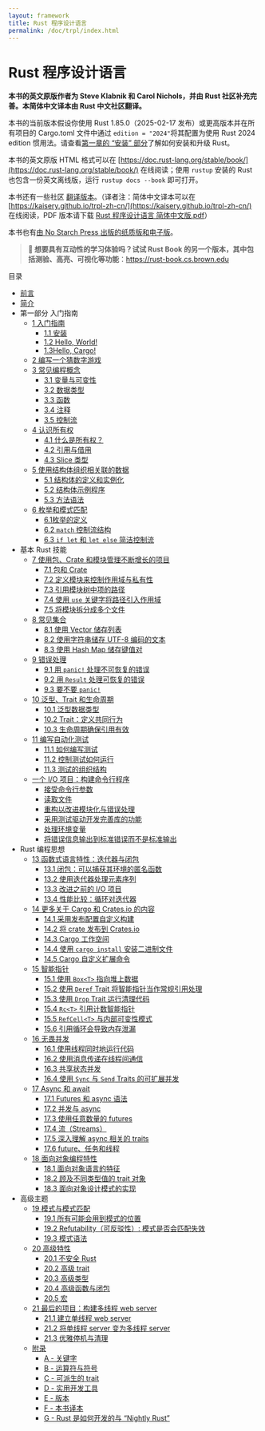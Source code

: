 ```yaml
---
layout: framework
title: Rust 程序设计语言
permalink: /doc/trpl/index.html
---
```


# Rust 程序设计语言

<!-- https://github.com/rust-lang/book/blob/main/src/title-page.md -->
<!-- commit 56ec353290429e6547109e88afea4de027b0f1a9 -->

**本书的英文原版作者为 Steve Klabnik 和 Carol Nichols，并由 Rust 社区补充完善。本简体中文译本由 Rust 中文社区翻译。**

本书的当前版本假设你使用 Rust 1.85.0（2025-02-17 发布）或更高版本并在所有项目的 Cargo.toml 文件中通过 `edition = "2024"`将其配置为使用 Rust 2024 edition 惯用法。请查看[第一章的 “安装” 部分][install]了解如何安装和升级 Rust。

本书的英文原版 HTML 格式可以在 [https://doc.rust-lang.org/stable/book/](https://doc.rust-lang.org/stable/book/) 在线阅读；使用 `rustup` 安装的 Rust 也包含一份英文离线版，运行 `rustup docs --book` 即可打开。

本书还有一些社区 [翻译版本][translations]。（译者注：简体中文译本可以在 [https://kaisery.github.io/trpl-zh-cn/](https://kaisery.github.io/trpl-zh-cn/) 在线阅读，PDF 版本请下载 [Rust 程序设计语言 简体中文版.pdf](https://kaisery.github.io/trpl-zh-cn/Rust%20%E7%A8%8B%E5%BA%8F%E8%AE%BE%E8%AE%A1%E8%AF%AD%E8%A8%80%20%E7%AE%80%E4%BD%93%E4%B8%AD%E6%96%87%E7%89%88.pdf)）

本书也有[由 No Starch Press 出版的纸质版和电子版][nsprust]。

[install]: ch01-01-installation.html
[nsprust]: https://nostarch.com/rust-programming-language-2nd-edition
[translations]: appendix-06-translation.html

> **🚨 想要具有互动性的学习体验吗？试试 Rust Book 的另一个版本，其中包括测验、高亮、可视化等功能**：<https://rust-book.cs.brown.edu>

目录

- [前言](foreword.md)
- [简介](ch00-00-introduction.md)
- 第一部分 入门指南
  - [1 入门指南](ch01-00-getting-started.md)
    - [1.1 安装](ch01-01-installation.md)
    - [1.2 Hello, World!](ch01-02-hello-world.md)
    - [1.3Hello, Cargo!](ch01-03-hello-cargo.md)
  - [2 编写一个猜数字游戏](ch02-00-guessing-game-tutorial.md)
  - [3 常见编程概念](ch03-00-common-programming-concepts.md)
    - [3.1 变量与可变性](ch03-01-variables-and-mutability.md)
    - [3.2 数据类型](ch03-02-data-types.md)
    - [3.3 函数](ch03-03-how-functions-work.md)
    - [3.4 注释](ch03-04-comments.md)
    - [3.5 控制流](ch03-05-control-flow.md)
  - [4 认识所有权](ch04-00-understanding-ownership.md)
    - [4.1 什么是所有权？](ch04-01-what-is-ownership.md)
    - [4.2 引用与借用](ch04-02-references-and-borrowing.md)
    - [4.3 Slice 类型](ch04-03-slices.md)
  - [5 使用结构体组织相关联的数据](ch05-00-structs.md)
    - [5.1 结构体的定义和实例化](ch05-01-defining-structs.md)
    - [5.2 结构体示例程序](ch05-02-example-structs.md)
    - [5.3 方法语法](ch05-03-method-syntax.md)
  - [6 枚举和模式匹配](ch06-00-enums.md)
    - [6.1枚举的定义](ch06-01-defining-an-enum.md)
    - [6.2 `match` 控制流结构](ch06-02-match.md)
    - [6.3 `if let` 和 `let else` 简洁控制流](ch06-03-if-let.md)
- 基本 Rust 技能
  - [7 使用包、Crate 和模块管理不断增长的项目](ch07-00-managing-growing-projects-with-packages-crates-and-modules.md)
    - [7.1 包和 Crate](ch07-01-packages-and-crates.md)
    - [7.2 定义模块来控制作用域与私有性](ch07-02-defining-modules-to-control-scope-and-privacy.md)
    - [7.3 引用模块树中项的路径](ch07-03-paths-for-referring-to-an-item-in-the-module-tree.md)
    - [7.4 使用 `use` 关键字将路径引入作用域](ch07-04-bringing-paths-into-scope-with-the-use-keyword.md)
    - [7.5 将模块拆分成多个文件](ch07-05-separating-modules-into-different-files.md)
  - [8 常见集合](ch08-00-common-collections.md)
    - [8.1 使用 Vector 储存列表](ch08-01-vectors.md)
    - [8.2 使用字符串储存 UTF-8 编码的文本](ch08-02-strings.md)
    - [8.3 使用 Hash Map 储存键值对](ch08-03-hash-maps.md)
  - [9 错误处理](ch09-00-error-handling.md)
    - [9.1 用 `panic!` 处理不可恢复的错误](ch09-01-unrecoverable-errors-with-panic.md)
    - [9.2 用 `Result` 处理可恢复的错误](ch09-02-recoverable-errors-with-result.md)
    - [9.3 要不要 `panic!`](ch09-03-to-panic-or-not-to-panic.md)
  - [10 泛型、Trait 和生命周期](ch10-00-generics.md)
    - [10.1 泛型数据类型](ch10-01-syntax.md)
    - [10.2 Trait：定义共同行为](ch10-02-traits.md)
    - [10.3 生命周期确保引用有效](ch10-03-lifetime-syntax.md)
  - [11 编写自动化测试](ch11-00-testing.md)
    - [11.1 如何编写测试](ch11-01-writing-tests.md)
    - [11.2 控制测试如何运行](ch11-02-running-tests.md)
    - [11.3 测试的组织结构](ch11-03-test-organization.md)
  - [一个 I/O 项目：构建命令行程序](ch12-00-an-io-project.md)
    - [接受命令行参数](ch12-01-accepting-command-line-arguments.md)
    - [读取文件](ch12-02-reading-a-file.md)
    - [重构以改进模块化与错误处理](ch12-03-improving-error-handling-and-modularity.md)
    - [采用测试驱动开发完善库的功能](ch12-04-testing-the-librarys-functionality.md)
    - [处理环境变量](ch12-05-working-with-environment-variables.md)
    - [将错误信息输出到标准错误而不是标准输出](ch12-06-writing-to-stderr-instead-of-stdout.md)
- Rust 编程思想
  - [13 函数式语言特性：迭代器与闭包](ch13-00-functional-features.md)
    - [13.1 闭包：可以捕获其环境的匿名函数](ch13-01-closures.md)
    - [13.2 使用迭代器处理元素序列](ch13-02-iterators.md)
    - [13.3 改进之前的 I/O 项目](ch13-03-improving-our-io-project.md)
    - [13.4 性能比较：循环对迭代器](ch13-04-performance.md)
  - [14 更多关于 Cargo 和 Crates.io 的内容](ch14-00-more-about-cargo.md)
    - [14.1 采用发布配置自定义构建](ch14-01-release-profiles.md)
    - [14.2 将 crate 发布到 Crates.io](ch14-02-publishing-to-crates-io.md)
    - [14.3 Cargo 工作空间](ch14-03-cargo-workspaces.md)
    - [14.4 使用 `cargo install` 安装二进制文件](ch14-04-installing-binaries.md)
    - [14.5 Cargo 自定义扩展命令](ch14-05-extending-cargo.md)
  - [15 智能指针](ch15-00-smart-pointers.md)
    - [15.1 使用 `Box<T>` 指向堆上数据](ch15-01-box.md)
    - [15.2 使用 `Deref` Trait 将智能指针当作常规引用处理](ch15-02-deref.md)
    - [15.3 使用 `Drop` Trait 运行清理代码](ch15-03-drop.md)
    - [15.4 `Rc<T>` 引用计数智能指针](ch15-04-rc.md)
    - [15.5 `RefCell<T>` 与内部可变性模式](ch15-05-interior-mutability.md)
    - [15.6 引用循环会导致内存泄漏](ch15-06-reference-cycles.md)
  - [16 无畏并发](ch16-00-concurrency.md)
    - [16.1 使用线程同时地运行代码](ch16-01-threads.md)
    - [16.2 使用消息传递在线程间通信](ch16-02-message-passing.md)
    - [16.3 共享状态并发](ch16-03-shared-state.md)
    - [16.4 使用 `Sync` 与 `Send` Traits 的可扩展并发](ch16-04-extensible-concurrency-sync-and-send.md)
  - [17 Async 和 await](ch17-00-async-await.md)
    - [17.1 Futures 和 async 语法](ch17-01-futures-and-syntax.md)
    - [17.2 并发与 async](ch17-02-concurrency-with-async.md)
    - [17.3 使用任意数量的 futures](ch17-03-more-futures.md)
    - [17.4 流（Streams）](ch17-04-streams.md)
    - [17.5 深入理解 async 相关的 traits](ch17-05-traits-for-async.md)
    - [17.6 future、任务和线程](ch17-06-futures-tasks-threads.md)
  - [18 面向对象编程特性](ch18-00-oop.md)
    - [18.1 面向对象语言的特征](ch18-01-what-is-oo.md)
    - [18.2 顾及不同类型值的 trait 对象](ch18-02-trait-objects.md)
    - [18.3 面向对象设计模式的实现](ch18-03-oo-design-patterns.md)
- 高级主题
  - [19 模式与模式匹配](ch19-00-patterns.md)
    - [19.1 所有可能会用到模式的位置](ch19-01-all-the-places-for-patterns.md)
    - [19.2 Refutability（可反驳性）: 模式是否会匹配失效](ch19-02-refutability.md)
    - [19.3 模式语法](ch19-03-pattern-syntax.md)
  - [20 高级特性](ch20-00-advanced-features.md)
    - [20.1 不安全 Rust](ch20-01-unsafe-rust.md)
    - [20.2 高级 trait](ch20-02-advanced-traits.md)
    - [20.3 高级类型](ch20-03-advanced-types.md)
    - [20.4 高级函数与闭包](ch20-04-advanced-functions-and-closures.md)
    - [20.5 宏](ch20-05-macros.md)
  - [21 最后的项目：构建多线程 web server](ch21-00-final-project-a-web-server.md)
    - [21.1 建立单线程 web server](ch21-01-single-threaded.md)
    - [21.2 将单线程 server 变为多线程 server](ch21-02-multithreaded.md)
    - [21.3 优雅停机与清理](ch21-03-graceful-shutdown-and-cleanup.md)
  - [附录](appendix-00.md)
    - [A - 关键字](appendix-01-keywords.md)
    - [B - 运算符与符号](appendix-02-operators.md)
    - [C - 可派生的 trait](appendix-03-derivable-traits.md)
    - [D - 实用开发工具](appendix-04-useful-development-tools.md)
    - [E - 版本](appendix-05-editions.md)
    - [F - 本书译本](appendix-06-translation.md)
    - [G - Rust 是如何开发的与 “Nightly Rust”](appendix-07-nightly-rust.md)
